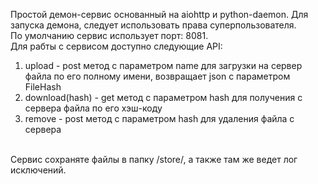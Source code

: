 Простой демон-сервис основанный на aiohttp и python-daemon. 
Для запуска демона, следует использовать права суперпользователя.
<br>
По умолчанию сервис использует порт: 8081.
<br>
Для рабты с сервисом доступно следующие API:
<ol>
<li>upload - post метод с параметром name для загрузки на сервер файла по его полному имени, возвращает json с параметром FileHash</li>
<li>download(hash) - get метод с параметром hash для получения с сервера файла по его хэш-коду</li>
<li>remove - post метод с параметром hash для удаления файла с сервера</li>
</ol>
<br>
Сервис сохраняте файлы в папку /store/, а также там же ведет лог исключений.
